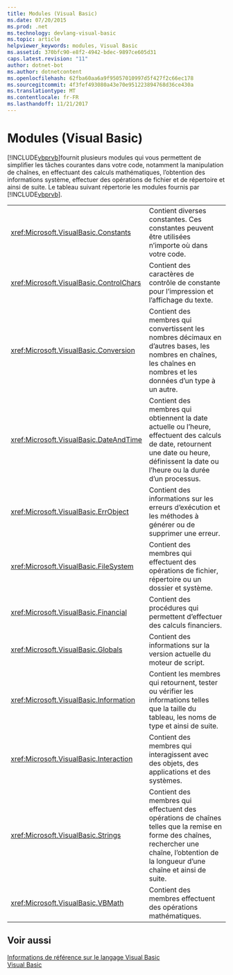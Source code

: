 ```yaml
---
title: Modules (Visual Basic)
ms.date: 07/20/2015
ms.prod: .net
ms.technology: devlang-visual-basic
ms.topic: article
helpviewer_keywords: modules, Visual Basic
ms.assetid: 370bfc90-e8f2-4942-bdec-9897ce605d31
caps.latest.revision: "11"
author: dotnet-bot
ms.author: dotnetcontent
ms.openlocfilehash: 62fba60aa6a9f95057010997d5f427f2c66ec178
ms.sourcegitcommit: 4f3fef493080a43e70e951223894768d36ce430a
ms.translationtype: MT
ms.contentlocale: fr-FR
ms.lasthandoff: 11/21/2017
---
```

# <a name="modules-visual-basic"></a>Modules (Visual Basic)
[!INCLUDE[vbprvb](~/includes/vbprvb-md.md)]fournit plusieurs modules qui vous permettent de simplifier les tâches courantes dans votre code, notamment la manipulation de chaînes, en effectuant des calculs mathématiques, l’obtention des informations système, effectuer des opérations de fichier et de répertoire et ainsi de suite. Le tableau suivant répertorie les modules fournis par [!INCLUDE[vbprvb](~/includes/vbprvb-md.md)].  
  
|||  
|---|---|  
|<xref:Microsoft.VisualBasic.Constants>|Contient diverses constantes. Ces constantes peuvent être utilisées n’importe où dans votre code.|  
|<xref:Microsoft.VisualBasic.ControlChars>|Contient des caractères de contrôle de constante pour l’impression et l’affichage du texte.|  
|<xref:Microsoft.VisualBasic.Conversion>|Contient des membres qui convertissent les nombres décimaux en d’autres bases, les nombres en chaînes, les chaînes en nombres et les données d’un type à un autre.|  
|<xref:Microsoft.VisualBasic.DateAndTime>|Contient des membres qui obtiennent la date actuelle ou l’heure, effectuent des calculs de date, retournent une date ou heure, définissent la date ou l’heure ou la durée d’un processus.|  
|<xref:Microsoft.VisualBasic.ErrObject>|Contient des informations sur les erreurs d’exécution et les méthodes à générer ou de supprimer une erreur.|  
|<xref:Microsoft.VisualBasic.FileSystem>|Contient des membres qui effectuent des opérations de fichier, répertoire ou un dossier et système.|  
|<xref:Microsoft.VisualBasic.Financial>|Contient des procédures qui permettent d’effectuer des calculs financiers.|  
|<xref:Microsoft.VisualBasic.Globals>|Contient des informations sur la version actuelle du moteur de script.|  
|<xref:Microsoft.VisualBasic.Information>|Contient les membres qui retournent, tester ou vérifier les informations telles que la taille du tableau, les noms de type et ainsi de suite.|  
|<xref:Microsoft.VisualBasic.Interaction>|Contient des membres qui interagissent avec des objets, des applications et des systèmes.|  
|<xref:Microsoft.VisualBasic.Strings>|Contient des membres qui effectuent des opérations de chaînes telles que la remise en forme des chaînes, rechercher une chaîne, l’obtention de la longueur d’une chaîne et ainsi de suite.|  
|<xref:Microsoft.VisualBasic.VBMath>|Contient des membres effectuent des opérations mathématiques.|  
  
## <a name="see-also"></a>Voir aussi  
 [Informations de référence sur le langage Visual Basic](../../visual-basic/language-reference/index.md)  
 [Visual Basic](../../visual-basic/index.md)
